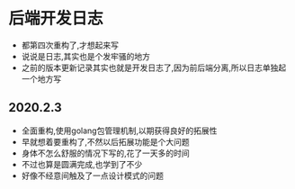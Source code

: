 # 后端开发日志


* 都第四次重构了,才想起来写
* 说说是日志,其实也是个发牢骚的地方
* 之前的版本更新记录其实也就是开发日志了,因为前后端分离,所以日志单独起一个地方写


## 2020.2.3


* 全面重构,使用golang包管理机制,以期获得良好的拓展性
* 早就想着要重构了,不然以后拓展功能是个大问题
* 身体不怎么舒服的情况下写的,花了一天多的时间
* 不过也算是圆满完成,也学到了不少
* 好像不经意间触及了一点设计模式的问题
